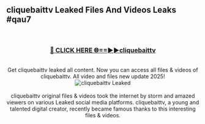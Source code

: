 ## cliquebaittv Leaked Files And Videos Leaks #qau7
<br>
<div align="center">
<h3><a href="https://watchclip.my.id/cliquebaittv" rel="nofollow">🔴 CLICK HERE 🌐==►►cliquebaittv</a></h3>
<br>
Get cliquebaittv leaked all content. Now you can access all files & videos of cliquebaittv. All video and files new update 2025!
<br>
<a href="https://watchclip.my.id/cliquebaittv" rel="nofollow" data-target="animated-image.originalLink"><img src="https://i.ibb.co.com/WyWwxjT/player-gif2.gif" alt="cliquebaittv Leaked" style="max-width: 100%; display: inline-block;" data-target="animated-image.originalImage"></a>
<br><br>
cliquebaittv original files & videos took the internet by storm and amazed viewers on various Leaked social media platforms. cliquebaittv, a young and talented digital creator, recently became famous thanks to this interesting files & videos.
</div>
<br>